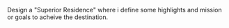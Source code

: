 Design a "Superior Residence"
where i define some highlights and mission or goals to acheive the destination.